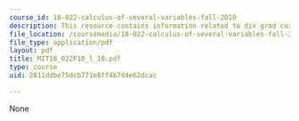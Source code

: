 ```yaml
---
course_id: 18-022-calculus-of-several-variables-fall-2010
description: This resource contains information related to div grad curl.
file_location: /coursemedia/18-022-calculus-of-several-variables-fall-2010/2811ddbe75dcb771e8ff4b7d4e62dcac_MIT18_022F10_l_18.pdf
file_type: application/pdf
layout: pdf
title: MIT18_022F10_l_18.pdf
type: course
uid: 2811ddbe75dcb771e8ff4b7d4e62dcac

---
```

None